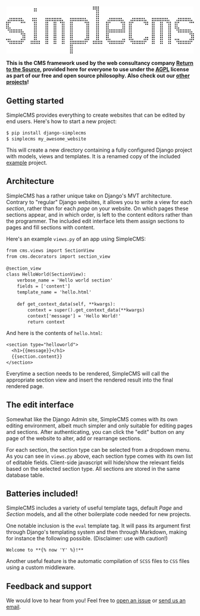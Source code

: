 ![SimpleCMS](logo.gif)

**This is the CMS framework used by the web consultancy company
  [Return to the Source](https://rtts.eu/), provided here for everyone
  to use under the [AGPL](LICENSE) license as part of our free and
  open source philosophy. Also check out our [other projects](../../../)!**

## Getting started

SimpleCMS provides everything to create websites that can be edited by
end users. Here's how to start a new project:

    $ pip install django-simplecms
    $ simplecms my_awesome_website

This will create a new directory containing a fully configured Django
project with models, views and templates. It is a renamed copy of the
included [example](example) project.

## Architecture

SimpleCMS has a rather unique take on Django's MVT architecture.
Contrary to "regular" Django websites, it allows you to write a view
for each *section*, rather than for each *page* on your website. On
which pages these sections appear, and in which order, is left to the
content editors rather than the programmer. The included edit interface
lets them assign sections to pages and fill sections with content.

Here's an example `views.py` of an app using SimpleCMS:

    from cms.views import SectionView
    from cms.decorators import section_view

    @section_view
    class HelloWorld(SectionView):
        verbose_name = 'Hello world section'
        fields = ['content']
        template_name = 'hello.html'

        def get_context_data(self, **kwargs):
            context = super().get_context_data(**kwargs)
            context['message'] = 'Hello World!'
            return context

And here is the contents of `hello.html`:

    <section type="helloworld">
      <h1>{{message}}</h1>
      {{section.content}}
    </section>

Everytime a section needs to be rendered, SimpleCMS will call the
appropriate section view and insert the rendered result into the final
rendered page.

## The edit interface

Somewhat like the Django Admin site, SimpleCMS comes with its own
editing environment, albeit much simpler and only suitable for editing
pages and sections. After authenticating, you can click the "edit"
button on any page of the website to alter, add or rearrange sections.

For each section, the section type can be selected from a dropdown
menu. As you can see in `views.py` above, each section type comes with
its own list of editable fields. Client-side javascript will hide/show
the relevant fields based on the selected section type. All sections
are stored in the same database table.

## Batteries included!

SimpleCMS includes a variety of useful template tags, default *Page*
and *Section* models, and all the other boilerplate code needed for
new projects.

One notable inclusion is the `eval` template tag. It will pass its
argument first through Django's templating system and then through
Markdown, making for instance the following possible. (Disclaimer: use
with caution!)

    Welcome to **{% now 'Y' %}!**

Another useful feature is the automatic compilation of `SCSS` files to
`CSS` files using a custom middleware.

## Feedback and support

We would love to hear from you! Feel free to [open an
issue](../../issues) or [send us an email](mailto:jj+cms@rtts.eu).
